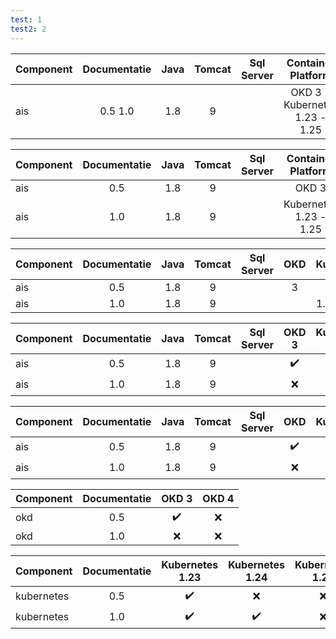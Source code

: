```yaml
---
test: 1
test2: 2
---
```


| Component   | Documentatie | Java  | Tomcat | Sql Server | Container Platform |
| ----------- | :---------:  | :---: | :----: | :--------: | :----------------: |
| ais         | 0.5 1.0      | 1.8   | 9      |            | OKD 3 - Kubernetes 1.23 - 1.25|


| Component   | Documentatie | Java  | Tomcat | Sql Server | Container Platform |
| ----------- | :---------:  | :---: | :----: | :--------: | :----------------: |
| ais         | 0.5          | 1.8   | 9      |            | OKD 3              |
| ais         | 1.0          | 1.8   | 9      |            | Kubernetes 1.23 - 1.25|



| Component   | Documentatie | Java  | Tomcat | Sql Server | OKD   | Kubernetes  |
| ----------- | :---------:  | :---: | :----: | :--------: | :---: | :---------: |
| ais         | 0.5          | 1.8   | 9      |            | 3     |             |
| ais         | 1.0          | 1.8   | 9      |            |       | 1.23 - 1.25 |

| Component   | Documentatie | Java  | Tomcat | Sql Server | OKD 3              | Kubernetes 1.23    | Kubernetes 1.24    | Kubernetes 1.25    |
| ----------- | :---------:  | :---: | :----: | :--------: | :----------------: | :----------------: | :----------------: | :----------------: |
| ais         | 0.5          | 1.8   | 9      |            | :heavy_check_mark: |                    |                    |                    |
| ais         | 1.0          | 1.8   | 9      |            | :x:                | :heavy_check_mark: | :heavy_check_mark: | :heavy_check_mark: |

| Component   | Documentatie | Java  | Tomcat | Sql Server | OKD                | Kubernetes         |
| ----------- | :---------:  | :---: | :----: | :--------: | :----------------: | :----------------: |
| ais         | 0.5          | 1.8   | 9      |            | :heavy_check_mark: |                    |
| ais         | 1.0          | 1.8   | 9      |            | :x:                | :heavy_check_mark: |

| Component   | Documentatie | OKD 3                | OKD 4  |
| ----------- | :---------:  | :------------------: | :----: |
| okd         | 0.5          | :heavy_check_mark:   | :x:    |
| okd         | 1.0          | :x:                  | :x:    |

| Component   | Documentatie | Kubernetes 1.23    | Kubernetes 1.24    | Kubernetes 1.25    |
| ----------- | :---------:  | :----------------: | :----------------: | :----------------: |
| kubernetes  | 0.5          | :heavy_check_mark: | :x:                | :x:                |
| kubernetes  | 1.0          | :heavy_check_mark: | :heavy_check_mark: | :x:                |


